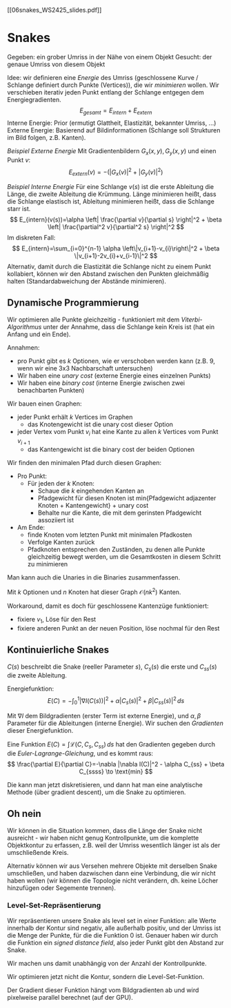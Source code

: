 [[06snakes_WS2425_slides.pdf]]

# Snakes

Gegeben: ein grober Umriss in der Nähe von einem Objekt
Gesucht: der genaue Umriss von diesem Objekt

Idee: wir definieren eine *Energie* des Umriss (geschlossene Kurve / Schlange definiert durch Punkte (Vertices)), die wir *minimieren* wollen.
Wir verschieben iterativ jeden Punkt entlang der Schlange entgegen dem Energiegradienten.
$$
E_{gesamt}=E_{intern}+E_{extern}
$$
Interne Energie: Prior (ermutigt Glattheit, Elastizität, bekannter Umriss, ...)
Externe Energie: Basierend auf Bildinformationen (Schlange soll Strukturen im Bild folgen, z.B. Kanten).

*Beispiel Externe Energie*
Mit Gradientenbildern $G_{x}(x,y), G_{y}(x,y)$ und einen Punkt $v$:
$$
E_{extern}(v)=-(|G_{x}(v)|^2+|G_{y}(v)|^2)
$$

*Beispiel Interne Energie*
Für eine Schlange $v(s)$ ist die erste Ableitung die Länge, die zweite Ableitung die Krümmung. 
Länge minimieren heißt, dass die Schlange elastisch ist, Ableitung minimieren heißt, dass die Schlange starr ist.
$$
E_{intern}(v(s))=\alpha \left| \frac{\partial v}{\partial s} \right|^2 + \beta \left| \frac{\partial^2 v}{\partial^2 s} \right|^2
$$
Im diskreten Fall:
$$
E_{intern}=\sum_{i=0}^{n-1} \alpha \left\|v_{i+1}-v_{i}\right\|^2 + \beta \|v_{i+1}-2v_{i}+v_{i-1}\|^2
$$
Alternativ, damit durch die Elastizität die Schlange nicht zu einem Punkt kollabiert, können wir den Abstand zwischen den Punkten gleichmäßig halten (Standardabweichung der Abstände minimieren).

## Dynamische Programmierung

Wir optimieren alle Punkte gleichzeitig - funktioniert mit dem *Viterbi-Algorithmus* unter der Annahme, dass die Schlange kein Kreis ist (hat ein Anfang und ein Ende).

Annahmen:
- pro Punkt gibt es $k$ Optionen, wie er verschoben werden kann (z.B. 9, wenn wir eine 3x3 Nachbarschaft untersuchen)
- Wir haben eine *unary cost* (externe Energie eines einzelnen Punkts)
- Wir haben eine *binary cost* (interne Energie zwischen zwei benachbarten Punkten)

Wir bauen einen Graphen:
- jeder Punkt erhält $k$ Vertices im Graphen
	- das Knotengewicht ist die unary cost dieser Option
- jeder Vertex vom Punkt $v_{i}$ hat eine Kante zu allen $k$ Vertices vom Punkt $v_{i+1}$
	- das Kantengewicht ist die binary cost der beiden Optionen

Wir finden den minimalen Pfad durch diesen Graphen:
- Pro Punkt:
	- Für jeden der $k$ Knoten:
		- Schaue die $k$ eingehenden Kanten an
		- Pfadgewicht für diesen Knoten ist min{Pfadgewicht adjazenter Knoten + Kantengewicht} + unary cost
		- Behalte nur die Kante, die mit dem gerinsten Pfadgewicht assoziiert ist
- Am Ende:
	- finde Knoten vom letzten Punkt mit minimalen Pfadkosten
	- Verfolge Kanten zurück
	- Pfadknoten entsprechen den Zuständen, zu denen alle Punkte gleichzeitig bewegt werden, um die Gesamtkosten in diesem Schritt zu minimieren

Man kann auch die Unaries in die Binaries zusammenfassen. 

Mit $k$ Optionen und $n$ Knoten hat dieser Graph $\mathcal{O}(nk^2)$ Kanten.

Workaround, damit es doch für geschlossene Kantenzüge funktioniert:
- fixiere $v_{1}$, Löse für den Rest
- fixiere anderen Punkt an der neuen Position, löse nochmal für den Rest

## Kontinuierliche Snakes

$C(s)$ beschreibt die Snake (reeller Parameter $s$), $C_{s}(s)$ die erste und $C_{ss}(s)$ die zweite Ableitung. 

Energiefunktion:
$$
E(C) = - \int _{0}^{1} |\nabla I(C(s))|^2 + \alpha |C_{s}(s)|^2+\beta |C_{ss}(s)|^2\,ds
$$

Mit $\nabla I$ dem Bildgradienten (erster Term ist externe Energie), und $\alpha,\beta$ Parameter für die Ableitungen (interne Energie).
Wir suchen den *Gradienten* dieser Energiefunktion.

Eine Funktion $E(C)= \int \mathcal{L}(C,C_{s},C_{ss})\,ds$ hat den Gradienten gegeben durch die *Euler-Lagrange-Gleichung*, und es kommt raus:
$$
\frac{\partial E}{\partial C}=-\nabla |\nabla I(C)|^2 - \alpha C_{ss} + \beta C_{ssss} \to \text{min}
$$

Die kann man jetzt diskretisieren, und dann hat man eine analytische Methode (über gradient descent), um die Snake zu optimieren.

## Oh nein

Wir können in die Situation kommen, dass die Länge der Snake nicht ausreicht - wir haben nicht genug Kontrollpunkte, um die komplette Objektkontur zu erfassen, z.B. weil der Umriss wesentlich länger ist als der umschließende Kreis.

Alternativ können wir aus Versehen mehrere Objekte mit derselben Snake umschließen, und haben dazwischen dann eine Verbindung, die wir nicht haben wollen (wir können die Topologie nicht verändern, dh. keine Löcher hinzufügen oder Segemente trennen).

### Level-Set-Repräsentierung

Wir repräsentieren unsere Snake als level set in einer Funktion: alle Werte innerhalb der Kontur sind negativ, alle außerhalb positiv, und der Umriss ist die Menge der Punkte, für die die Funktion 0 ist.
Genauer haben wir durch die Funktion ein *signed distance field*, also jeder Punkt gibt den Abstand zur Snake.

Wir machen uns damit unabhängig von der Anzahl der Kontrollpunkte.

Wir optimieren jetzt nicht die Kontur, sondern die Level-Set-Funktion.

Der Gradient dieser Funktion hängt vom Bildgradienten ab und wird pixelweise parallel berechnet (auf der GPU).